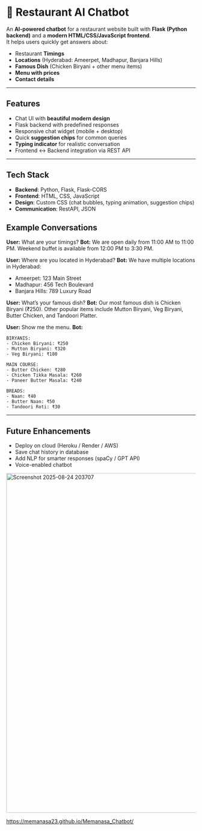 # 🍴 Restaurant AI Chatbot

An **AI-powered chatbot** for a restaurant website built with **Flask (Python backend)** and a **modern HTML/CSS/JavaScript frontend**.  
It helps users quickly get answers about:

- Restaurant **Timings**  
- **Locations** (Hyderabad: Ameerpet, Madhapur, Banjara Hills)  
- **Famous Dish** (Chicken Biryani + other menu items)  
- **Menu with prices**  
- **Contact details**

---

## Features

- Chat UI with **beautiful modern design**
- Flask backend with predefined responses
- Responsive chat widget (mobile + desktop)
- Quick **suggestion chips** for common queries
- **Typing indicator** for realistic conversation
- Frontend ↔ Backend integration via REST API

---

## Tech Stack

- **Backend**: Python, Flask, Flask-CORS  
- **Frontend**: HTML, CSS, JavaScript  
- **Design**: Custom CSS (chat bubbles, typing animation, suggestion chips) 
- **Communication**: RestAPI, JSON 

## Example Conversations

**User:** What are your timings?
**Bot:** We are open daily from 11:00 AM to 11:00 PM. Weekend buffet is available from 12:00 PM to 3:30 PM.

**User:** Where are you located in Hyderabad?
**Bot:** We have multiple locations in Hyderabad:

* Ameerpet: 123 Main Street
* Madhapur: 456 Tech Boulevard
* Banjara Hills: 789 Luxury Road

**User:** What’s your famous dish?
**Bot:** Our most famous dish is Chicken Biryani (₹250). Other popular items include Mutton Biryani, Veg Biryani, Butter Chicken, and Tandoori Platter.

**User:** Show me the menu.
**Bot:**

```
BIRYANIS:
- Chicken Biryani: ₹250
- Mutton Biryani: ₹320
- Veg Biryani: ₹180

MAIN COURSE:
- Butter Chicken: ₹280
- Chicken Tikka Masala: ₹260
- Paneer Butter Masala: ₹240

BREADS:
- Naan: ₹40
- Butter Naan: ₹50
- Tandoori Roti: ₹30
```

---

## Future Enhancements

* Deploy on cloud (Heroku / Render / AWS)
* Save chat history in database
* Add NLP for smarter responses (spaCy / GPT API)
* Voice-enabled chatbot

<img width="907" height="901" alt="Screenshot 2025-08-24 203707" src="https://github.com/user-attachments/assets/e10f6908-4516-44c3-aef1-a2701f446d01" />

https://memanasa23.github.io/Memanasa_Chatbot/

